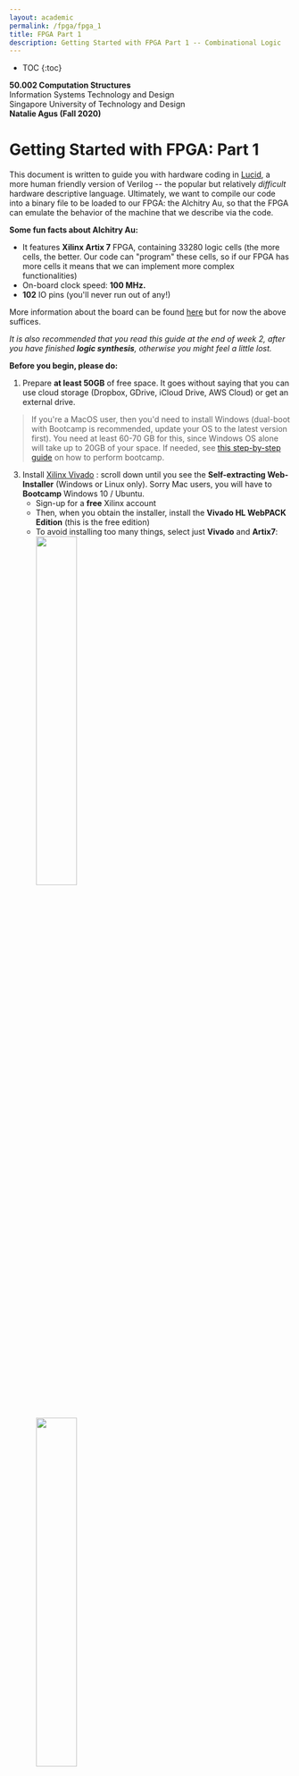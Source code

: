 ```yaml
---
layout: academic
permalink: /fpga/fpga_1
title: FPGA Part 1
description: Getting Started with FPGA Part 1 -- Combinational Logic
---
```



* TOC
{:toc}

**50.002 Computation Structures**
<br>
Information Systems Technology and Design
<br>
Singapore University of Technology and Design
<br>
**Natalie Agus (Fall 2020)**

# Getting Started with FPGA: Part 1

This document is written to guide you with hardware coding in <a href="https://cdn.shopify.com/s/files/1/2702/8766/files/Lucid_Reference.pdf" target="_blank">Lucid</a>, a more human friendly version of Verilog -- the popular but relatively *difficult* hardware descriptive language.  Ultimately, we want to compile our code into a binary file to be loaded to our FPGA: the Alchitry Au, so that the FPGA can emulate the behavior of the machine that we describe via the code. 

**Some fun facts about Alchitry Au:**
* It features **Xilinx Artix 7** FPGA, containing 33280 logic cells (the more cells, the better. Our code can "program" these cells, so if our FPGA has more cells it means that we can implement more complex functionalities)
* On-board clock speed: **100 MHz.** 
* **102** IO pins (you'll never run out of any!) 

More information about the board can be found <a href="https://alchitry.com/products/alchitry-au-fpga-development-board" target="_blank">here</a> but for now the above suffices. 

*It is also recommended that you read this guide at the end of week 2, after you have finished **logic synthesis**, otherwise you might feel a little lost.* 

**Before you begin, please do:**
1. Prepare **at least 50GB** of free space. It goes without saying that you can use cloud storage (Dropbox, GDrive, iCloud Drive, AWS Cloud) or get an external drive. 
 > If you're a MacOS user, then you'd need to install Windows (dual-boot with Bootcamp is recommended, update your OS to the latest version first).  You need at least 60-70 GB for this, since  Windows OS alone will take up to 20GB of your space. If needed, see <a href="https://docs.google.com/presentation/d/1yiXF70mobzyOHiCXZC9BBaf-A0aWPYj0CFVkv2Mx47A/edit?usp=sharing" target="_blank">this step-by-step guide</a>   on how to perform bootcamp. 

3. Install <a href="https://www.xilinx.com/support/download.html" target="_blank">Xilinx Vivado</a> : scroll down until you see the **Self-extracting Web-Installer**  (Windows or Linux only). Sorry Mac users, you will have to **Bootcamp** Windows 10 / Ubuntu.
	* Sign-up for a **free** Xilinx account 
	* Then, when you obtain the installer, install the **Vivado HL WebPACK Edition** (this is the free edition) 
	*  To avoid installing too many things, select just **Vivado** and **Artix7**:
	<br><img src="https://dl.dropboxusercontent.com/s/vqcvos3ram702u9/vivado1.png?raw=1"  width="40%" height = "40%"><br>
	<br><img src="	https://dl.dropboxusercontent.com/s/9ixj1lxu6vvi2so/vivado2.png?raw=1"  width="40%" height = "40%"><br>
4. Install  <a href="https://www.oracle.com/java/technologies/javase-downloads.html" target="_blank">Java SE</a> (Java  JDK & JRE included in it), although it is likely that you already have these installed due to your other subject. 
5. Then, download the  <a href="https://alchitry.com/pages/alchitry-labs" target="_blank">Alchitry Lab IDE</a>. This is the IDE where you can write your program in Lucid and flash it to the FPGA via USB connection. 

> If needed, see step by step installation <a href="https://docs.google.com/presentation/d/12bO_RXe9b0qlX6HdUPo9ZpgxnwFnCszzvEmzzHluGng/edit?usp=sharing" target="_blank">here</a>. 

By the end of this document, you should be able to create **simple combinational logic** modules and test them on Alchitry Au. 

## Creating Combinational Logic Modules

The purpose of using an FPGA is so that we can have an actual hardware device that realises (actually implements) certain functions or **logic** that we have designed. 

Let's take an example of a Full Adder unit that we did in Lab 2:
* After drawing its schematic at first, we can then *test* or *simulate* its functionalities using jsim or some other tools.
* Then you need to actually solder a bunch of things (transistors, etc) to prove your concept. *This is quite a hassle.* 
* If you were to design a state-of-the-art full adder unit, you will want to mass-produce your design (if it works exceptionally well). 

Alternatively, we can use an FPGA to prove our concept. You can load your program (describing how your Full Adder works) onto an FPGA, and now the FPGA can be an actual working Full Adder unit. 

**How can we write this module/unit in Lucid?** 

Firstly, create a project in Alchitry Lab,
<br><img src="https://dl.dropboxusercontent.com/s/yn3r5mnet0cbega/1a.png?raw=1"  width="60%" height = "60%">

Give it some name, ensure that it is Au and Lucid. Also, use the IO Element Base template. It sets the IO Unit for you:
<br><img src="https://dl.dropboxusercontent.com/s/rng6k9awy6a95qp/1b.png?raw=1"  width="60%" height = "60%">

Now you should see that you have a project with several files:
<br><img src="https://dl.dropboxusercontent.com/s/qpvoetamz6vz9xw/1c.png?raw=1"  width="60%" height = "60%">

> You need to do your own self-study part to fill in the gaps and understand how the code works better by reading the <a href="https://alchitry.com/pages/lucid-fpga-tutorials" target="_blank">tutorials</a> provided by the original developer. The course handout also provides you some useful self-study materials. This document is only made to *complement* and *speed up* your self-study process, but it doesn't mean that you can forget about reading anything else. 

If you haven't read any tutorials about Lucid and Alchitry yet, here's some quick information: 
* Under `Source`, thats where you will write **all** your script. `alu.luc` is like the `main` script, so do not delete that. 

* `alu.luc` is the only script that can interface with **external input and output**, like LED, switches and buttons.  
* Each `.luc` script should describe a **component** (combinational / sequential).
*  Typically in `alu.luc` we **combine** all components together with input/output, forming a whole complete device. 
* Under `Components` is where you can **add** standard components (like standard library modules). Right click on it and click `Add Components`, and you'll be faced with a phethora of modules which you may or may not use depending on your application:
<br><img src="https://dl.dropboxusercontent.com/s/guc9ll03qiivdrx/1d.png?raw=1"  width="40%" height = "40%"><br> 
But a few important ones that you probably can't live without are: **counter, edge detector, button conditioner.** We will meet them soon. 
* Under `Constraints` is where you can define your input and output terminals. We will come back to this later. 


So now back to creating a **Full Adder.** By now you should know that this circuit implements a full adder functionality: 

<br><img src="https://dl.dropboxusercontent.com/s/n1aqlz9dry92efk/FA.png?raw=1"  width="40%" height = "40%"><br>

We can describe this schematic in Lucid, by first defining the input and output. 

### Define Input and Output terminals

**Create a new source file** and name it `full_adder.luc`. **You will see that all lucid files should begin with terminals definition.** In a full adder, we have 3 1-bit inputs: `x, y, cin` and 2 1-bit outputs: `s, cout` . Therefore we shall modify the header as such:
```cpp
module full_adder (
	input x,
	input y,
	input cin,
	output s,
	output cout
)
```

*Since FA is a combinational logic device, then we don't have to use the CLK.* 

And then in the body, we have the `always` block, which as the name suggests it **signifies a connection**, something that is **always** connected.  

<mark> Remember that in this block we are *describing how a hardware device should behave, that is: literally describing its schematic in terms of code for Alchitry / Vivado to **interpret** and create an appropriate hardware description for the **Au** board to run.* </mark>

Above the `always` block we can define other modules to be used, clock or reset signals, or simply intermediary connections using the keyword `sig`. 

The following code describes the schematic of an FA. The syntax is self-explanatory. Refer to Page 2 of the documentation (<a href="https://cdn.shopify.com/s/files/1/2702/8766/files/Lucid_Reference.pdf?5280018026990691420" target="_blank">Lucid Quick Reference Guide</a>) for a summary of syntaxes. 

```cpp
{
sig i, j, k; // connector
always {
	s = x ^ y ^ cin;
	i = x & y;
	j = x & cin;
	k = y & cin;
	cout = i | j | k;
	}
}
```
The values on the right of the `=` sign is the value that you will **assign** to the connection name on its left. 

You can download completed `full_adder.luc`  <a href="https://github.com/natalieagus/SampleAlchitryProjects/blob/master/GettingStartedWithFPGA/source/full_adder.luc" target="_blank">here</a>. 
## Connect Unit to I/O for Testing

Now let's **declare and connect** the Full Adder module in `au_top.luc` so that we can supply an actual input and output to the unit. Add the following line below `sig rst` in `au_top.luc`:
```cpp
sig rst; // reset signal
full_adder fulladder;
```

Then, connect the input and output terminal of the `fulladder` with some preset IO terminals in the `always` block, below the `io_sel = 4hf` line (keep the rest intact):
```cpp
... 
io_sel = 4hf; // select no digits

fulladder.x = io_dip[0][0];
fulladder.y = io_dip[0][1];
fulladder.cin = io_dip[0][2];

io_led[2][1] = fulladder.s;
io_led[2][0] = fulladder.cout;
```

*Note:* It is highly recommended that you **do not implement** any further combinational logic modules in `au_top.luc`. Your code has to be as <mark> **modular** </mark> as possible for the sake of easy debugging and development. **As a good practice, the module `au_top.luc` should be only used to simply connect big module(s) to the input/output terminal.** 

Here's a visual representation of the schematic. In other words, `au_top.luc` is the script that **interfaces** your custom modules with the **board's input and output unit:**

<br><img src="https://dl.dropboxusercontent.com/s/ljwrcth2eu3fdw8/FAau.png?raw=1"  width="70%" height = "70%">

*Its not as complicated as it looks, we simply want to use:*
* `io_dip[0][0]` as `x`
* `io_dip[0][1]` as `y`
* `io_dip[0][2]` as `cin`
* `io_led[2][1]` as `s`
* `io_led[2][0]` as `cout`

Where are these stuffs on Alchitry Io? See below:
<br><img src="https://dl.dropboxusercontent.com/s/v4baxwf8e33utm0/alc_io.png?raw=1"  width="60%" height = "60%">

Therefore can use the dips (switch up for `1` and down for `0`) to supply various combinations of input `x,y,cin` and observe the output at the two rightmost LED in `IO_LED[2]`. 


Now build your code (it may take awhile, 2-3 minutes depending on your computer stats), and flash it to the Alchitry Au: 
<br><img src="https://dl.dropboxusercontent.com/s/6vwvgyan4y60l4d/buildfile.png?raw=1"  width="70%" height = "70%">

**After it is successfully loaded:**
* Try using the dip switch (three rightmost of `io_dip[0]`) to supply different values of input to the `fulladder` (all 8 combinations).
* Observe the output at `io_led[2][1]` and `io_led[2][0]`.
* *Convince yourself that the output conforms to the full adder's fuctional specifications.* 

Alchitry Io is basically our **input-output device**. We use the LEDs to debug like a monitor, and buttons to supply input. ye*s, it is very very primitive, and **it is very difficult**  to **debug** so always test each small module before integrating it!*

The template **Io Base** already prepare these terminal namings for you, and define it under `Constraints` file. Open io.acf and you will see the following:
<br><img src="https://dl.dropboxusercontent.com/s/bjtd5hrfo3ejvwj/constraintfile.png?raw=1"  width="60%" height = "60%">

The `.acf` file defines input and output pins from the original schematic of `Alchitry Au` to its symbols to be used when we code, e.g: `io_led`, `io_dip`, etc. The ones with the keyword `pulldown` signifies **input** pins, while the rest are digital output. 
> An input pin with `pulldown` resistor will by default give a value of `0` if there's no input being supplied to prevent a *floating/undefined* input volrage.** It is useful to read abit about <a href="https://www.electronics-tutorials.ws/logic/pull-up-resistor.html" target="_blank">pull-down and pull-up resistors</a>  if you were to implement a unit from scratch like our Mini-Hardware Project.  

This document will not teach you how to define more inputs for use on the `Br` board yet, or use the 7-segments to display numbers. If you're interested to learn more, read the tutorial from the original author about <a href="https://alchitry.com/blogs/tutorials/io-element" target="_blank">Io Element</a>



Notice how you have this part that sets the `io_led` to off: 

> Its written using the **array builder**, basically we set 3 sets of 8-bit values represented in hex `h` as 0. See <a href="https://cdn.shopify.com/s/files/1/2702/8766/files/Lucid_Reference.pdf?5280018026990691420" target="_blank">Lucid Quick Reference Guide</a> guide.
```cpp
io_led = 3x{{8h00}};  // turn LEDs off
```
But later on we seem to overwrite two of the LED's value to reflect `s` and `cout`:
```cpp
io_led[2][1] = fulladder.s;
io_led[2][0] = fulladder.cout;
```

During **synthesis**, the setting of `0` to `io_led[2][1]` and `io_led[2][0]` is *simply ignored*, meaning that it wasn't realised as a sub-circuit on the hardware. Its treated as if the assignment of these LEDs to `0` *never happened*. 


<mark> All in all, please do not forget that:</mark>
* Anything that you write in an ***always*** block describes the behaviour (functionality) of a machine you are trying to create. 
* When you click **build** (the hammer symbol), Xilinx Vivado and various other tools will figure out this behaviour and **then create a circuit that matches this behaviour.** 
* *This is unlike our usual Python code that is run line by line by the processor.* 



## Building More Combinational Logic Devices

Once you have tested that your full adder works correctly, it is time to create a full-blown 8-bit ripple-carry full adder, using 8 of these units. The routine is pretty much the same. Create a file called `8_bit_full_adder.luc`, and define its input/output terminals:
```cpp
module eight_bit_adder (
	input x[8],
	input y[8],
	input cin,
	output s[8],
	output cout
)
```
Then, declare eight full adder units:
```cpp
{
full_adder fulladder[8];
}
```

In the always block, define the connections:
```cpp
{
full_adder fulladder[8];
always {
	fulladder.x = x;
	fulladder.y = y;
	fulladder.cin[0] = cin;
	fulladder.cin[7:1] = fulladder.cout[6:0];
	s = fulladder.s;
	cout = fulladder.cout[7];
	}
}
```
You can use the array representations to assign values in a **compact** way, for example: 
```cpp
fulladder.cin[7:1] = fulladder.cout[6:0];
```
is equivalent to:
```cpp
fulladder.cin[7] = fulladder.cout[6];
fulladder.cin[6] = fulladder.cout[5];
fulladder.cin[5] = fulladder.cout[4];
fulladder.cin[4] = fulladder.cout[3];
fulladder.cin[3] = fulladder.cout[2];
fulladder.cin[2] = fulladder.cout[1];
fulladder.cin[1] = fulladder.cout[0];
```

You can download `eight_bit_adder.luc`  <a href="https://github.com/natalieagus/SampleAlchitryProjects/blob/master/GettingStartedWithFPGA/source/eight_bit_adder.luc" target="_blank">here</a>


### Test with actual input/output

In `au_top.luc`, declare the 8-bit ripple carry full adder above the `always` block:
```cpp
eight_bit_adder eightbitadder;
```

and connect the terminals into these IO components at the end of the `always` block:
```cpp
eightbitadder.x = io_dip[0];
eightbitadder.y = io_dip[1];
eightbitadder.cin = io_dip[2][0];
io_led[1] = eightbitadder.s;
io_led[2][0] = eightbitadder.cout;
```

The simple circuit that's described by this code is: 
<br><img src="https://dl.dropboxusercontent.com/s/3i5ax6btfrmdcqy/8bfa.png?raw=1"  width="80%" height = "80%">

Build the program and flash to the Alchitry Au:
* We can use the rightmost and the middle 8 `io_dip` to set the `8-bit` `x` and `y` values, and `io_dip[2][0]` to set `cin`. 
* Observe that the output is ***correct***, e.g: the middle 8 `io_led` for `s` and `io_led[1][0]` for `cout` represents the correct summation value. 




## Building ROM
Remember how we can also implement the full adder as ROM instead? Here's how it looks like and the truth table:
<br><img src="https://dl.dropboxusercontent.com/s/mpgdm1d5isbc62r/romadd.png?raw=1"  width="60%" height = "60%">

You can say that implementing anything as ROM means that we "hardcode" the answer, instead of synthesizing it using basic logic components like the gates: AND, XOR, OR, etc. The benefit of implementing the output as ROM is to minimise the hassle in synthesizing the logic out, but at the cost of *space* and *money*. 

We can implement a ROM in the FPGA very easily. The following module shows an example of implementing a Full Adder as ROM:
```cpp
module full_adder_ROM (
	// 3 bit input,
	// address[2] is x, 
	// address[1] is y, 
	// address[0] is cin
	input address[3], 

	// 2 bit output,
	// value[0] is cout, 
	// value[1] is s
	output value[2] 
  ) 
{
  const FULL_ADDER = {b11, b01, b01, b10, b01, b10, b10, b00};
  
  always {
	value = FULL_ADDER[address];
  }
}
```

**Notice the indexing.** `FULL_ADDER[000]` represents the rightmost element that is `b00`, and so on. 

**Example**: if `address = 100`, it means `x=1, y=0, cin=0`. This corresponds to the fifth entry (from the right) of the `FULL_ADDER` constant, *a.k.a: our ROM.* The value of `FULL_ADDER[100]` is `10`, which means that `s=1, cout=0` as per the full adder's truth table. 

You can download `full_adder_ROM.luc`  <a href="https://github.com/natalieagus/SampleAlchitryProjects/blob/master/GettingStartedWithFPGA/source/full_adder_ROM.luc" target="_blank">here</a>. 

## Building Multiplexer
A multiplexer can be easily implemented using the keyword `case` in Lucid. Consider a new combinational logic module that does left shifting with the following schematic (`a`, `b` are inputs, and `s` is output):
<br><img src="https://dl.dropboxusercontent.com/s/ub55j7rdohnl0o6/shifter8.png?raw=1"  width="60%" height = "60%">
> The module above can shift the 8-bit `a` input by `n` bits to the left where `n=0,...,7`, and pad the shifted digits with zeroes. In Lab 3, you implement the -bit version of this module.

The three multiplexers can be easily implemented as follows. First, declare the input and output terminals:

```cpp
module eight_bit_shiftleft (
	input a[8],
	input b[3],
	output s[8]
  ) 
```
And then declare the two 8-bit intermediary signals `w` and `x`. In the `always` block, we implement the three multiplexers using three `case`, depending on each bit of input `b`:
```cpp
{
  sig w[8];
  sig x[8];
  always {
 
	case(b[2]){
        b0:
            w = a;
        b1:
            w[7:4] = a[3:0];
            w[3:0] = 4b0; // this means 4 bits of 0, equivalent to b0000
        default:
            w = a;
        }
	
	case(b[1]){
        b0:
            x = w;
        b1:
            x[7:2] = w[5:0];
            x[1:0] = 2b0;
        default:
            x = w;
        }
	
	case(b[0]){
        b0:
            s = x;
        b1:
            s[7:1] = x[6:0];
            s[0] = b0;
        default:
            s = x;
        }
  }
}
```
Pretty sure you'd know by now how to declare this in `au_top.luc` and test its funcionality.

You can download `eight_bit_shiftleft.luc` <a href="https://github.com/natalieagus/SampleAlchitryProjects/blob/master/GettingStartedWithFPGA/source/eight_bit_shiftleft.luc" target="_blank">here</a>.

## Summary

By implementing this adder on the FPGA, we have learned:
* How to implement a **combinational logic module** in the `always` block via boolean expression, ROM, and specify its input/output terminals clearly. 
* How to assemble a bigger combinational module using smaller combinational modules.
* How to test them and assemble them in `au_top.luc`. 

> Now of course if you have read the documentation, you can simply implement an addition using a `+` in Lucid without having to resort to basic boolean logic because the interpreter will implement the addition for you. Either way, the hardware circuitry is still the same. 

You are highly encouraged to read <a href="https://alchitry.com/blogs/tutorials/your-first-fpga-project" target="_blank">this tutorial</a>  to enhance your understanding afterwards. 

**Important Notice about external IO:** 
> If you would like to use **external IO** with the custom `Br` board, jump to [this](https://natalieagus.github.io/50002/fpga_3.html#using-external-output) section right away and refer to this [Br pins](https://drive.google.com/file/d/1T3Vth8YpqDq1iOcPEW6TWjwVH0-h-59C/view?usp=sharing). 


